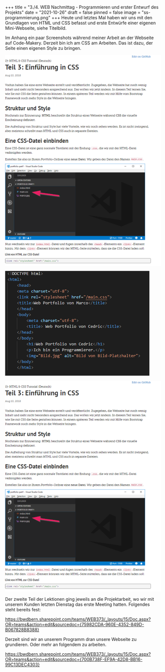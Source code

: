 +++
title = "3./4. WEB Nachmittag - Programmieren und erster Entwurf des Projekts"
date = "2021-10-26"
draft = false
pinned = false
image = "ss-programmierung.png"
+++
Heute und letztes Mal haben wir uns mit den Grundlagen von HTML und CSS befasst und erste Entwürfe einer eigenen Mini-Webseite, siehe Titelbild.

Im Anhang ein paar Screenshots während meiner Arbeit an der Webseite auf Code-Makery. Derzeit bin ich am CSS am Arbeiten. Das ist dazu, der Seite einen eigenen Style zu bringen.

![](ss-css.png)

![](ss-programmierung.png)

![](ss-css.png)





Der zweite Teil der Lektionen ging jeweils an die Projektarbeit, wo wir mit unserem Kunden letzten Dienstag das erste Meeting hatten. Folgendes steht bereits fest:

https://bwdbern.sharepoint.com/teams/WEB373/_layouts/15/Doc.aspx?OR=teams&action=edit&sourcedoc={75982CDA-960E-4352-849D-B067828B8388}



Derzeit sind wir an unserem Programm dran unsere Webseite zu grundieren. Oder mehr an folgendem zu arbeiten.



https://bwdbern.sharepoint.com/teams/WEB373/_layouts/15/Doc.aspx?OR=teams&action=edit&sourcedoc={700B738F-EF9A-42D8-BB16-99C13DEC4303}